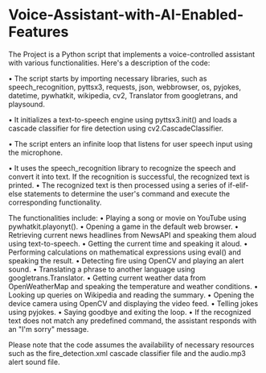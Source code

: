 # Voice-Assistant-with-AI-Enabled-Features

The Project is a Python script that implements a voice-controlled assistant with various functionalities. Here's a description of the code:

• The script starts by importing necessary libraries, such as speech_recognition, pyttsx3, requests, json, webbrowser, os, pyjokes, datetime, pywhatkit, wikipedia, cv2, Translator from googletrans, and playsound.

• It initializes a text-to-speech engine using pyttsx3.init() and loads a cascade classifier for fire detection using cv2.CascadeClassifier.

• The script enters an infinite loop that listens for user speech input using the microphone.

• It uses the speech_recognition library to recognize the speech and convert it into text. If the recognition is successful, the recognized text is printed.
• The recognized text is then processed using a series of if-elif-else statements to determine the user's command and execute the corresponding functionality.

The functionalities include:
• Playing a song or movie on YouTube using pywhatkit.playonyt().
• Opening a game in the default web browser.
• Retrieving current news headlines from NewsAPI and speaking them aloud using text-to-speech.
• Getting the current time and speaking it aloud.
• Performing calculations on mathematical expressions using eval() and speaking the result.
• Detecting fire using OpenCV and playing an alert sound.
• Translating a phrase to another language using googletrans.Translator.
• Getting current weather data from OpenWeatherMap and speaking the temperature and weather conditions.
• Looking up queries on Wikipedia and reading the summary.
• Opening the device camera using OpenCV and displaying the video feed.
• Telling jokes using pyjokes.
• Saying goodbye and exiting the loop.
• If the recognized text does not match any predefined command, the assistant responds with an "I'm sorry" message.

Please note that the code assumes the availability of necessary resources such as the fire_detection.xml cascade classifier file and the audio.mp3 alert sound file.
